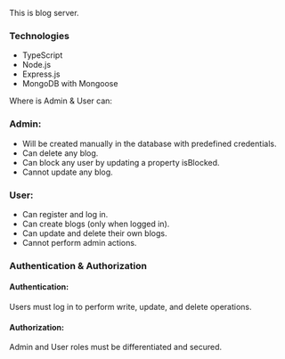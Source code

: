 This is blog server.

### Technologies

- TypeScript
- Node.js
- Express.js
- MongoDB with Mongoose

Where is Admin & User can:

### Admin:

- Will be created manually in the database with predefined credentials.
- Can delete any blog.
- Can block any user by updating a property isBlocked.
- Cannot update any blog.

### User:

- Can register and log in.
- Can create blogs (only when logged in).
- Can update and delete their own blogs.
- Cannot perform admin actions.

### Authentication & Authorization

#### Authentication:

Users must log in to perform write, update, and delete operations.

#### Authorization:

Admin and User roles must be differentiated and secured.
